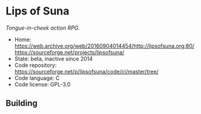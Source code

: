 # Lips of Suna

_Tongue-in-cheek action RPG._

- Home: https://web.archive.org/web/20160904014454/http://lipsofsuna.org:80/ https://sourceforge.net/projects/lipsofsuna/
- State: beta, inactive since 2014
- Code repository: https://sourceforge.net/p/lipsofsuna/code/ci/master/tree/
- Code language: C
- Code license: GPL-3.0

## Building

